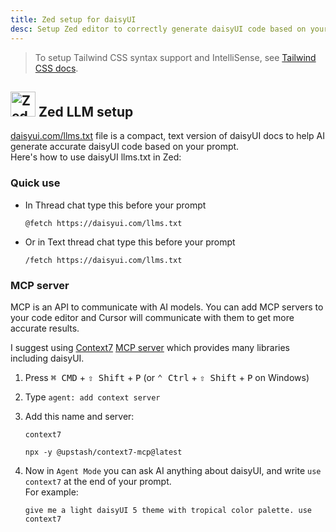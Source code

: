 ```yaml
---
title: Zed setup for daisyUI
desc: Setup Zed editor to correctly generate daisyUI code based on your prompt.
---
```


<script>
  import Translate from "$components/Translate.svelte"
</script>

> To setup Tailwind CSS syntax support and IntelliSense, see [Tailwind CSS docs](https://tailwindcss.com/docs/editor-setup).

## <img src="https://img.daisyui.com/images/logos/zed.webp" alt="Zed" width="40" height="40" class="inline-block me-2 -mt-1 not-prose"> Zed LLM setup

[daisyui.com/llms.txt](https://daisyui.com/llms.txt) file is a compact, text version of daisyUI docs to help AI generate accurate daisyUI code based on your prompt.  
Here's how to use daisyUI llms.txt in Zed:

### Quick use

- In Thread chat type this before your prompt
  ```md:prompt
  @fetch https://daisyui.com/llms.txt
  ```
- Or in Text thread chat type this before your prompt
  ```md:prompt
  /fetch https://daisyui.com/llms.txt
  ```

### MCP server

MCP is an API to communicate with AI models. You can add MCP servers to your code editor and Cursor will communicate with them to get more accurate results.

I suggest using [Context7](https://context7.com/) [MCP server](https://github.com/upstash/context7-mcp) which provides many libraries including daisyUI.

1. Press <kbd class="kbd">⌘ CMD</kbd> + <kbd class="kbd">⇧ Shift</kbd> + <kbd class="kbd">P</kbd> (or <kbd class="kbd">⌃ Ctrl</kbd> + <kbd class="kbd">⇧ Shift</kbd> + <kbd class="kbd">P</kbd> on Windows)
2. Type `agent: add context server`
3. Add this name and server:

   ```sh:name
   context7
   ```

   ```sh:server
   npx -y @upstash/context7-mcp@latest
   ```

4. Now in `Agent Mode` you can ask AI anything about daisyUI, and write `use context7` at the end of your prompt.  
    For example:
   ```md:prompt
   give me a light daisyUI 5 theme with tropical color palette. use context7
   ```
